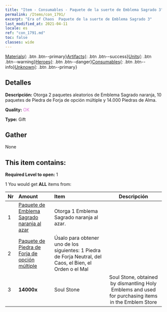 ```yaml
---
title: "Item - Consumables - Paquete de la suerte de Emblema Sagrado 3"
permalink: /Items/con_1791/
excerpt: "Era of Chaos  Paquete de la suerte de Emblema Sagrado 3"
last_modified_at: 2021-04-11
locale: es
ref: "con_1791.md"
toc: false
classes: wide
---
```

 [Materials](/es/Items/){: .btn .btn--primary}[Artifacts](/es/Items/Artifacts/){: .btn .btn--success}[Units](/es/Items/Units/){: .btn .btn--warning}[Heroes](/es/Items/Heroes/){: .btn .btn--danger}[Consumables](/es/Items/Consumables/){: .btn .btn--info}[Unknown](/es/Items/Unknown/){: .btn .btn--primary}

## Detalles
 **Descripción:** Otorga 2 paquetes aleatorios de Emblema Sagrado naranja, 10 paquetes de Piedra de Forja de opción múltiple y 14.000 Piedras de Alma.

 **Quality:** <span style="color: #DA70D6">OK</span>

 **Type:** Gift

## Gather

  None

## This item contains:

 **Required Level to open:** 1

 1 You would get **ALL** items  from:

  | Nr | Amount |     Item    | Descripción |
  |:---|:-------|:------------|:-----------:|
  | 1 | [Paquete de Emblema Sagrado naranja al azar](/es/Items/con_1794/) | Otorga 1 Emblema Sagrado naranja al azar. | 
  | 2 | [Paquete de Piedra de Forja de opción múltiple](/es/Items/con_1480/) | Úsalo para obtener uno de los siguientes: 1 Piedra de Forja Neutral, del Caos, el Bien, el Orden o el Mal | 
  | 3 |  **14000x** | Soul Stone  | Soul Stone, obtained by dismantling Holy Emblems and used for purchasing items in the Emblem Store  | 
